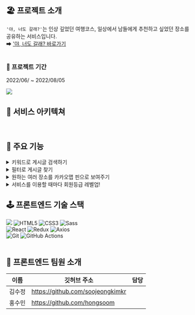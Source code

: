 ## 🏖 프로젝트 소개
`'야, 너도 갈래?'`는 인상 깊었던 여행코스, 일상에서 남들에게 추천하고 싶었던 장소를 공유하는 서비스입니다.<br/>
➡ ['야, 너도 갈래? 바로가기](http://www.yaneogal.site)  
<br/>

### 📆 프로젝트 기간
2022/06/ ~ 2022/08/05

![](https://user-images.githubusercontent.com/105188620/181587809-cb324016-bc39-4ae0-ba8b-5f3aa99072fc.jpeg)
<br/>

## 📖 서비스 아키텍쳐


<br/>

## 🔧 주요 기능
<details>
<summary>키워드로 게시글 검색하기</summary>
<div markdown="1">
키워드로 게시글 검색하기 내용
</div>
</details>
<details>
<summary>필터로 게시글 찾기</summary>
<div markdown="1">
필터로 게시글 찾기 내용
</div>
</details>
<details>
<summary>원하는 여러 장소를 카카오맵 핀으로 보여주기</summary>
<div markdown="1">
키워드로 장소를 검색하고, 선택한 장소를 카카오맵에 핀으로 꽂아요!
핀을 클릭하면 장소 상세 내역을 확인할 수 있고, 카카오맵으로 연동되어 길찾기 및 카카오맵 유저들의 생생한 후기를 확인할 수 있어요
</div>
</details>
<details>
<summary>서비스를 이용할 때마다 회원등급 레벨업!</summary>
<div markdown="1">
댓글을 달거나 게시글을 작성하면 나만의 회원등급이 레벨업돼요!
마이페이지에서 게이지바로 실시간 나의 레벨 상황을 확인할 수 있어요
</div>
</details>

## 🕹 프론트엔드 기술 스택
<div display=flex>
<img src="https://img.shields.io/badge/javascript-F7DF1E?style=for-the-badge&logo=javascript&logoColor=black">
<img alt="HTML5" src ="https://img.shields.io/badge/HTML5-E34F26.svg?&style=for-the-badge&logo=HTML5&logoColor=white"/>
<img alt="CSS3" src ="https://img.shields.io/badge/CSS3-1572B6.svg?&style=for-the-badge&logo=CSS3&logoColor=white"/>
<img alt="Sass" src ="https://img.shields.io/badge/Sass-CC6699.svg?&style=for-the-badge&logo=Sass&logoColor=white"/>
</div>
<div display=flex>
<img alt="React" src ="https://img.shields.io/badge/React-61DAFB.svg?&style=for-the-badge&logo=React&logoColor=black"/>
<img alt="Redux" src ="https://img.shields.io/badge/Redux-764ABC.svg?&style=for-the-badge&logo=Redux&logoColor=black"/>
<img alt="Axios" src ="https://img.shields.io/badge/Axios-6F02B5.svg?&style=for-the-badge&logo=Axios&logoColor=white"/>
</div>
<div display=flex>
<img alt="Git" src ="https://img.shields.io/badge/Git-F05032.svg?&style=for-the-badge&logo=Git&logoColor=white"/>
<img alt="GitHub Actions" src ="https://img.shields.io/badge/GitHub Actions-2088FF.svg?&style=for-the-badge&logo=GitHub Actions&logoColor=white"/>
</div>
<br/>

## 👭 프론트엔드 팀원 소개
|이름|깃허브 주소|담당|
|---|---|---|
|김수정|https://github.com/soojeongkimkr||
|홍수민|https://github.com/hongsoom||

